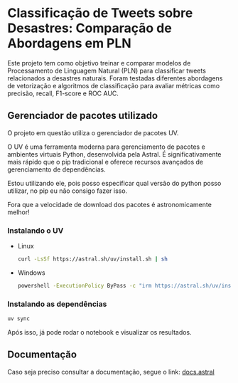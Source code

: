 # Classificação de Tweets sobre Desastres: Comparação de Abordagens em PLN

Este projeto tem como objetivo treinar e comparar modelos de Processamento de Linguagem Natural (PLN) para classificar tweets relacionados a desastres naturais. Foram testadas diferentes abordagens de vetorização e algoritmos de classificação para avaliar métricas como precisão, recall, F1-score e ROC AUC.

## Gerenciador de pacotes utilizado
O projeto em questão utiliza o gerenciador de pacotes UV.

O UV é uma ferramenta moderna para gerenciamento de pacotes e ambientes virtuais Python, desenvolvida pela Astral. É significativamente mais rápido que o pip tradicional e oferece recursos avançados de gerenciamento de dependências.

Estou utilizando ele, pois posso especificar qual versão do python posso utilizar, no pip eu não consigo fazer isso.

Fora que a velocidade de download dos pacotes é astronomicamente melhor!

### Instalando o UV

- Linux

  ```bash
  curl -LsSf https://astral.sh/uv/install.sh | sh
  ```

- Windows
  ```bash
  powershell -ExecutionPolicy ByPass -c "irm https://astral.sh/uv/install.ps1 | iex"
  ```

### Instalando as dependências

```bash
uv sync
```

Após isso, já pode rodar o notebook e visualizar os resultados.


## Documentação

Caso seja preciso consultar a documentação, segue o link: [docs.astral](https://docs.astral.sh/uv/)
 